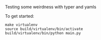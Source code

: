 Testing some weirdness with typer and yamls

To get started:

```
make virtualenv
source build/virtualenv/bin/activate
build/virtualenv/bin/python main.py
```

